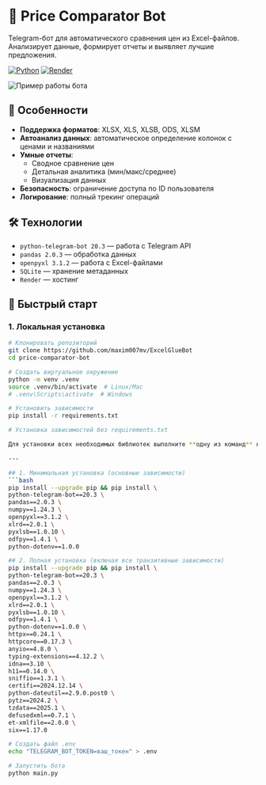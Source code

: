 # 🤖 Price Comparator Bot

Telegram-бот для автоматического сравнения цен из Excel-файлов. Анализирует данные, формирует отчеты и выявляет лучшие предложения.

[![Python](https://img.shields.io/badge/Python-3.11%2B-blue?logo=python)](https://python.org)
[![Render](https://img.shields.io/badge/Deploy%20on-Render-46B3E6?logo=render)](https://render.com)

![Пример работы бота](https://via.placeholder.com/800x400.png?text=Demo+GIF+Placeholder)

## 🌟 Особенности
- **Поддержка форматов**: XLSX, XLS, XLSB, ODS, XLSM
- **Автоанализ данных**: автоматическое определение колонок с ценами и названиями
- **Умные отчеты**:
  - Сводное сравнение цен
  - Детальная аналитика (мин/макс/среднее)
  - Визуализация данных
- **Безопасность**: ограничение доступа по ID пользователя
- **Логирование**: полный трекинг операций

## 🛠 Технологии
- `python-telegram-bot 20.3` — работа с Telegram API
- `pandas 2.0.3` — обработка данных
- `openpyxl 3.1.2` — работа с Excel-файлами
- `SQLite` — хранение метаданных
- `Render` — хостинг

## 🚀 Быстрый старт

### 1. Локальная установка
```bash
# Клонировать репозиторий
git clone https://github.com/maxim007mv/ExcelGlueBot
cd price-comparator-bot

# Создать виртуальное окружение
python -m venv .venv
source .venv/bin/activate  # Linux/Mac
# .venv\Scripts\activate  # Windows

# Установить зависимости
pip install -r requirements.txt

# Установка зависимостей без requirements.txt

Для установки всех необходимых библиотек выполните **одну из команд** ниже:

---

## 1. Минимальная установка (основные зависимости)
```bash
pip install --upgrade pip && pip install \
python-telegram-bot==20.3 \
pandas==2.0.3 \
numpy==1.24.3 \
openpyxl==3.1.2 \
xlrd==2.0.1 \
pyxlsb==1.0.10 \
odfpy==1.4.1 \
python-dotenv==1.0.0

## 2. Полная установка (включая все транзитивные зависимости)
pip install --upgrade pip && pip install \
python-telegram-bot==20.3 \
pandas==2.0.3 \
numpy==1.24.3 \
openpyxl==3.1.2 \
xlrd==2.0.1 \
pyxlsb==1.0.10 \
odfpy==1.4.1 \
python-dotenv==1.0.0 \
httpx==0.24.1 \
httpcore==0.17.3 \
anyio==4.8.0 \
typing-extensions==4.12.2 \
idna==3.10 \
h11==0.14.0 \
sniffio==1.3.1 \
certifi==2024.12.14 \
python-dateutil==2.9.0.post0 \
pytz==2024.2 \
tzdata==2025.1 \
defusedxml==0.7.1 \
et-xmlfile==2.0.0 \
six==1.17.0

# Создать файл .env
echo "TELEGRAM_BOT_TOKEN=ваш_токен" > .env

# Запустить бота
python main.py
